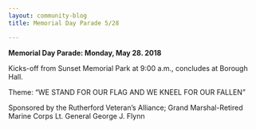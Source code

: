 ```yaml
---
layout: community-blog
title: Memorial Day Parade 5/28

---
```


**Memorial Day Parade: Monday, May 28. 2018** 

Kicks-off from Sunset Memorial Park at 9:00 a.m., concludes at Borough Hall.  

Theme: “WE STAND FOR OUR FLAG AND WE KNEEL FOR OUR FALLEN”  

Sponsored by the Rutherford Veteran’s Alliance; Grand Marshal-Retired Marine Corps Lt. General George J. Flynn

 
